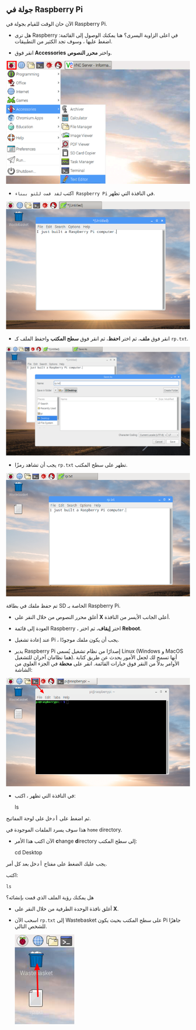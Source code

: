 ## جولة في Raspberry Pi

الآن حان الوقت للقيام بجولة في Raspberry Pi.

+ هل ترى Raspberry في اعلى الزاوية اليسرى؟ هنا يمكنك الوصول إلى القائمة: اضغط عليها ، وسوف تجد الكثير من التطبيقات.

+ انقر فوق **Accessories** واختر **محرر النصوص**.

![لقطة شاشة](images/pi-accessories.png)

+ اكتب `لقد قمت للتو ببناء Raspberry Pi` في النافذة التي تظهر.

![لقطة شاشة](images/pi-text-editor.png)

+ انقر فوق **ملف**، ثم اختر **احفظ**، ثم انقر فوق **سطح المكتب** واحفظ الملف كـ `rp.txt`.

![لقطة شاشة](images/pi-save.png)

+ يجب أن تشاهد رمزًا `rp.txt` تظهر على سطح المكتب.

![لقطة شاشة](images/pi-saved.png)

تم حفظ ملفك في بطاقة SD الخاصة بـ Raspberry Pi.

+ أغلق محرر النصوص من خلال النقر على **X** أعلى الجانب الأيسر من النافذة.

+ العودة إلى قائمة Raspberry ، اختر **إيقاف**، ثم اختر **Reboot**.

+ عند إعادة تشغيل Pi ، يجب أن يكون ملفك موجودًا.

+ يدير Raspberry Pi إصدارًا من نظام تشغيل يُسمى Linux (Windows و MacOS هما نظامان آخران للتشغيل). أنها تسمح لك لجعل الأمور يحدث عن طريق كتابة الأوامر بدلاً من النقر فوق خيارات القائمة. انقر على **محطة** في الجزء العلوي من الشاشة:

![لقطة الشاشة](images/pi-command-prompt.png)

+ في النافذة التي تظهر ، اكتب:

    ls
    

ثم اضغط على <kbd>أدخل</kbd> على لوحة المفاتيح.

هذا سوف يسرد الملفات الموجودة في `home` directory.

+ الآن اكتب هذا الأمر **c**hange **d**irectory إلى سطح المكتب:

    cd Desktop
    

يجب عليك الضغط على مفتاح <kbd>أدخل</kbd> بعد كل أمر.

اكتب:

    ls
    

هل يمكنك رؤية الملف الذي قمت بإنشائه؟

+ أغلق نافذة الوحدة الطرفية من خلال النقر على **X**.

+ اسحب الآن `rp.txt` إلى Wastebasket على سطح المكتب بحيث يكون Pi جاهزًا للشخص التالي.
    
    ![لقطة الشاشة](images/pi-waste.png)